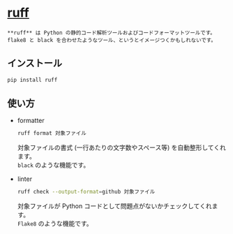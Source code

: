 [ruff](https://pypi.org/project/ruff/)
===

```{note}
**ruff** は Python の静的コード解析ツールおよびコードフォーマットツールです。  
flake8 と black を合わせたようなツール、というとイメージつくかもしれないです。
```

## インストール

```bash
pip install ruff
```

## 使い方

- formatter

    ```bash
    ruff format 対象ファイル
    ```

    対象ファイルの書式 (一行あたりの文字数やスペース等) を自動整形してくれます。  
    `black` のような機能です。

- linter

    ```bash
    ruff check --output-format=github 対象ファイル 
    ```

    対象ファイルが Python コードとして問題点がないかチェックしてくれます。  
    `Flake8` のような機能です。
